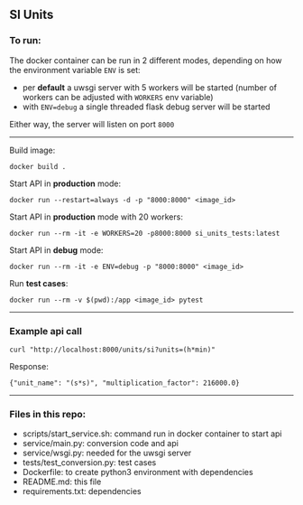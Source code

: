 SI Units
-

### To run:

The docker container can be run in 2 different modes, depending on how the environment variable `ENV` is set:

 - per **default** a uwsgi server with 5 workers will be started (number of workers can be adjusted with `WORKERS` env variable)
 - with `ENV=debug` a single threaded flask debug server will be started


Either way, the server will listen on port `8000`

---
 
Build image:

```docker build .```

Start API in **production** mode:
 
```docker run --restart=always -d -p "8000:8000" <image_id>```


Start API in **production** mode with 20 workers:

```docker run --rm -it -e WORKERS=20 -p8000:8000 si_units_tests:latest```

Start API in **debug** mode:
 
```docker run --rm -it -e ENV=debug -p "8000:8000" <image_id>```

Run **test cases**:

```docker run --rm -v $(pwd):/app <image_id> pytest```

---

### Example api call

```curl "http://localhost:8000/units/si?units=(h*min)"```

Response:

```{"unit_name": "(s*s)", "multiplication_factor": 216000.0}```

---

###         Files in this repo:

- scripts/start_service.sh: command run in docker container to start api
- service/main.py: conversion code and api
- service/wsgi.py: needed for the uwsgi server
- tests/test_conversion.py: test cases
- Dockerfile: to create python3 environment with dependencies
- README.md: this file
- requirements.txt: dependencies 

